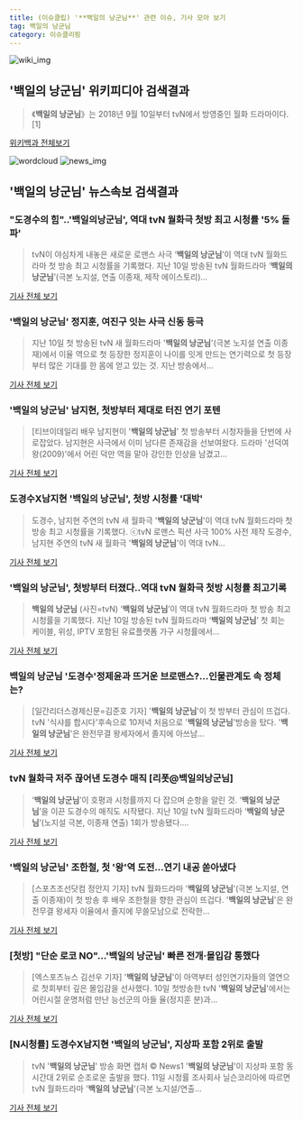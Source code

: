 ```yaml
---
title: (이슈클립) '**백일의 낭군님**' 관련 이슈, 기사 모아 보기
tag: 백일의 낭군님
category: 이슈클리핑
---
```

![wiki_img](https://user-images.githubusercontent.com/42597476/44503234-41136a80-a6d0-11e8-9071-6fc6418eafe4.png)
## **'**백일의 낭군님**'** 위키피디아 검색결과
>《**백일의 낭군님**》는 2018년 9월 10일부터 tvN에서 방영중인 월화 드라마이다.[1]

<a href="https://ko.wikipedia.org/wiki/백일의 낭군님" target="_blank">위키백과 전체보기</a>

![wordcloud](https://s3.ap-northeast-2.amazonaws.com/lyrics101-wordcloud/2018-09-11-1536623463.png)
![news_img](https://user-images.githubusercontent.com/42597476/44507050-1206f400-a6e4-11e8-8d98-7ffbfebb353f.png)
## **'**백일의 낭군님**'** 뉴스속보 검색결과
### "도경수의 힘"..'백일의낭군님', 역대 tvN 월화극 첫방 최고 시청률 '5% 돌파'

>tvN이 야심차게 내놓은 새로운 로맨스 사극 ‘**백일의 낭군님**’이 역대 tvN 월화드라마 첫 방송 최고 시청률을 기록했다.     지난 10일 방송된 tvN 월화드라마 ‘**백일의 낭군님**’(극본 노지설, 연출 이종재, 제작 에이스토리)...

<a href="http://www.osen.co.kr/article/G1110986614" target="_blank">기사 전체 보기</a>

### '**백일의 낭군님**' 정지훈, 여진구 잇는 사극 신동 등극

>지난 10일 첫 방송된 tvN 새 월화드라마 '**백일의 낭군님**'(극본 노지설 연출 이종재)에서 이율 역으로 첫 등장한 정지훈이 나이를 잇게 만드는 연기력으로 첫 등장부터 많은 기대를 한 몸에 얻고 있는 것. 지난 방송에서...

<a href="http://sports.donga.com/3/all/20180911/91925429/2" target="_blank">기사 전체 보기</a>

### '**백일의 낭군님**' 남지현, 첫방부터 제대로 터진 연기 포텐

>[티브이데일리 배우 남지현이 '**백일의 낭군님**' 첫 방송부터 시청자들을 단번에 사로잡았다. 남지현은 사극에서 이미 남다른 존재감을 선보여왔다. 드라마 '선덕여왕(2009)'에서 어린 덕만 역을 맡아 강인한 인상을 남겼고...

<a href="http://tvdaily.asiae.co.kr/read.php3?aid=15366180431393827002" target="_blank">기사 전체 보기</a>

### 도경수X남지현 '**백일의 낭군님**', 첫방 시청률 '대박'

>도경수, 남지현 주연의 tvN 새 월화극 '**백일의 낭군님**'이 역대 tvN 월화드라마 첫 방송 최고 시청률을 기록했다. ⓒtvN 로맨스 픽션 사극 100% 사전 제작 도경수, 남지현 주연의 tvN 새 월화극 '**백일의 낭군님**'이 역대 tvN...

<a href="http://www.dailian.co.kr/news/view/738444/?sc=naver" target="_blank">기사 전체 보기</a>

### '**백일의 낭군님**', 첫방부터 터졌다..역대 tvN 월화극 첫방 시청률 최고기록

>**백일의 낭군님** (사진=tvN) ‘**백일의 낭군님**’이 역대 tvN 월화드라마 첫 방송 최고 시청률을 기록했다. 지난 10일 방송된 tvN 월화드라마 ‘**백일의 낭군님**’ 첫 회는 케이블, 위성, IPTV 포함된 유료플랫폼 가구 시청률에서...

<a href="http://news.hankyung.com/article/201809110712I" target="_blank">기사 전체 보기</a>

### **백일의 낭군님** '도경수'정제윤과 뜨거운 브로맨스?…인물관계도 속 정체는?

>[일간리더스경제신문=김준호 기자] '**백일의 낭군님**'이 첫 방부터 관심이 뜨겁다. tvN '식샤를 합시다'후속으로 10저녁 처음으로 '**백일의 낭군님**'방송을 탔다. '**백일의 낭군님**'은 완전무결 왕세자에서 졸지에 아쓰남...

<a href="http://leaders.asiae.co.kr/news/articleView.html?idxno=74554" target="_blank">기사 전체 보기</a>

### tvN 월화극 저주 끊어낸 도경수 매직 [리폿@백일의낭군님]

>‘**백일의 낭군님**’이 호평과 시청률까지 다 잡으며 순항을 알린 것. ‘**백일의 낭군님**’을 이끈 도경수의 매직도 시작됐다. 지난 10일 tvN 월화드라마 ‘**백일의 낭군님**’(노지설 극본, 이종재 연출) 1회가 방송됐다....

<a href="http://www.tvreport.co.kr/?c=news&m=newsview&idx=1079186" target="_blank">기사 전체 보기</a>

### '**백일의 낭군님**' 조한철, 첫 '왕'역 도전…연기 내공 쏟아냈다

>[스포츠조선닷컴 정안지 기자] tvN 월화드라마 '**백일의 낭군님**'(극본 노지설, 연출 이종재)이 첫 방송 후 배우 조한철을 향한 관심이 뜨겁다. '**백일의 낭군님**'은 완전무결 왕세자 이율에서 졸지에 무쓸모남으로 전락한...

<a href="http://sports.chosun.com/news/ntype.htm?id=201809120100086860006801&servicedate=20180911" target="_blank">기사 전체 보기</a>

### [첫방] "단순 로코 NO"…'**백일의 낭군님**' 빠른 전개·몰입감 통했다

>[엑스포츠뉴스 김선우 기자] '**백일의 낭군님**'이 아역부터 성인연기자들의 열연으로 첫회부터 깊은 몰입감을 선사했다. 10일 첫방송한 tvN '**백일의 낭군님**'에서는 어린시절 운명처럼 만난 능선군의 아들 율(정지훈 분)과...

<a href="http://www.xportsnews.com/?ac=article_view&entry_id=1017823" target="_blank">기사 전체 보기</a>

### [N시청률] 도경수X남지현 '**백일의 낭군님**', 지상파 포함 2위로 출발

>tvN '**백일의 낭군님**' 방송 화면 캡처 © News1 '**백일의 낭군님**'이 지상파 포함 동 시간대 2위로 순조로운 출발을 했다. 11일 시청률 조사회사 닐슨코리아에 따르면 tvN 월화드라마 '**백일의 낭군님**'(극본 노지설/연출...

<a href="http://news1.kr/articles/?3422874" target="_blank">기사 전체 보기</a>


